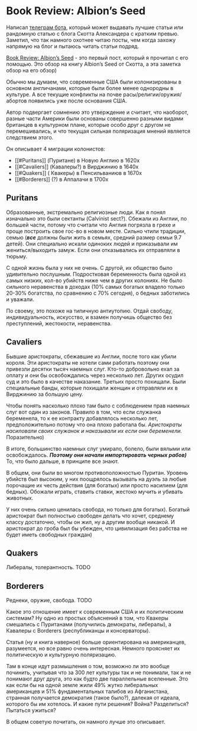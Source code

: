 # Book Review: Albion’s Seed

Написал [телеграм бота](https://github.com/ndrewnee/lesswrong-bot), который может выдавать лучшие статьи или рандомную статью с блога Скотта Александера с кратким превью. Заметил, что так намного охотнее читаю посты, чем когда захожу напрямую на блог и пытаюсь читать статьи подряд.

[Book Review: Albion’s Seed](https://slatestarcodex.com/2016/04/27/book-review-albions-seed/) - это первый пост, который я прочитал с его помощью. Это обзор на книгу Albion’s Seed от Скотта, а эта заметка обзор на его обзор)

Обычно мы думаем, что современные США были колонизированы в основном англичанами, которые были более менее однородны в культуре. А все текущие конфликты на почве расы/религии/оружия/абортов появились уже после основания США.

Автор подвергает сомнению это утверждение и считает, что наоборот, разные части Америки были основаны совершенно разными видами британцев в культурном плане, которые особо друг с другом не перемешивались, и что текущая сильная поляризация мнений является следствием этого.

Он описывает 4 миграции колонистов:

- [[#Puritans]] (Пуритане) в Новую Англию в 1620х
- [[#Cavaliers]] (Кавалеры?) в Вирджинию в 1640х
- [[#Quakers]] ( Квакеры) в Пенсильваниюв в 1670х
- [[#Borderers]] (?) в Аппалачи в 1700х

## Puritans

Образованные, экстремально религиозные люди. Как я понял изначально это были сектанты (Calvinist sect?). Сбежали из Англии, по большей части, потому что считали что Англия погрязла в грехе и проще построить свое гос-во в новом месте. Сильно чтили традиции, семью (**_все_** должны были жить в семьях, средний размер семьи 9.7 детей). Они специально искали одиноких людей и приказывали им жениться/выходить замуж. Если они отказывались их отправляли в тюрьму.

С одной жизнь была у них не очень. С другой, их общество было удивительно послушным. Подростковая беременность была одной из самых низких, кол-во убийств ниже чем в других колониях. Не было сильного неравенства в доходах (10% самых богатых владело только 20-30% богатства, по сравнению с 70% сегодня), о бедных заботились и уважали.

По своему, это похоже на типичную антиутопию. Отдай свободу, индивидуальность, искусство, и взамен получишь общество без преступлений, жестокости, неравенства.

## Cavaliers

Бывшие аристократы, сбежавшие из Англии, после того как убили короля. Эти аристократы не хотели сами работать поэтому они привезли десятки тысяч наемных слуг. Кто-то добровольно ехал за оплату и они бы освобождались через несколько лет. Других осудил суд и это было в качестве наказание. Третьих просто похищали. Были специальные банды, которые похищали женщин и отправляли их в Вирджинию за большую цену.

Чтобы понять насколько плохо там было с соблюдением прав наемных слуг вот один из законов. Правило в том, что если служанка беременела, то к ее контракту добавлялось несколько лет, предположительно потому что она плохо работала бы. *Аристократы насиловали своих служанок и наказывали их если они беременели.* Поразительно)

В итоге, большинство наемных слуг умирало, болело, были вялыми или освобождалось. **_Поэтому они начали импортировать черных рабов)_** То, что было дальше, в принципе все знают.

В общем, они были во многом противоположностью Пуритан. Уровень убийств был высоким, у них поощрялось вызывать на дуэль за любые порочащие их честь действия (для богатых) или просто насилием (для бедных). Обожали играть, ставить ставки, жестоко мучить и убивать животных.

У них очень сильно ценилась свобода, но только для богатых). Богатый аристократ был полностью свободен делать что хочет, среднему классу достаточно, чтобы он жил, ну а другим вообще никакой. И аристократ до гроба был бы убежден, что цивилизация без рабства не будет иметь свободных граждан)

## Quakers

Либералы, толерантность. TODO

## Borderers

Реднеки, оружие, свобода. TODO

Какое это отношение имеет к современным США и их политическим системам? Ну одно из простых объяснений в том, что Квакеры смешались с Пуританами (получились демократы, либералы), а Кавалеры с Borderers (республиканцы и консерваторы).

Статья (ну и книга наверное) больше ориентирована на американцев, разумеется, но все равно очень интересная. Немного проясняет их политическую и культурную поляризацию.

Там в конце идут размышления о том, возможно ли это вообще починить, учитывая что за 300 лет культуры так и не понимали, так и не понимают друг друга, это как будто две параллельные вселенные. Это как если бы на одной земле жили 49% жутко либеральных американцев и 51% фундаментальных талибов из Афганистана, странная получается демократия (такое было?), далекая от идеала, которого бы им хотелось. И какие пути решения? Война? Разделиться? Пытаться ужиться?

В общем советую почитать, он намного лучше это описывает.